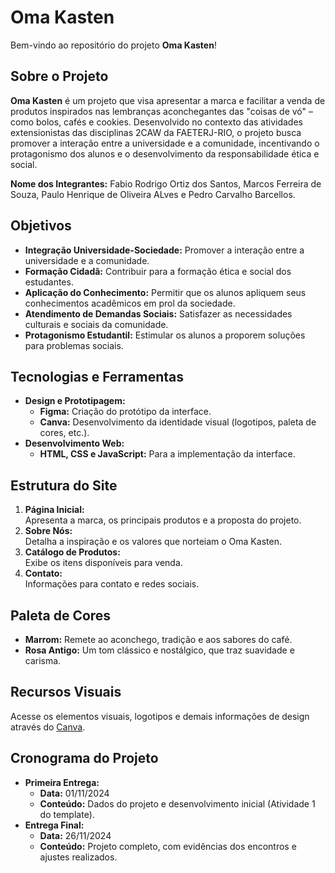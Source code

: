 # Oma Kasten

Bem-vindo ao repositório do projeto **Oma Kasten**!

## Sobre o Projeto

**Oma Kasten** é um projeto que visa apresentar a marca e facilitar a venda de produtos inspirados nas lembranças aconchegantes das "coisas de vó" – como bolos, cafés e cookies. Desenvolvido no contexto das atividades extensionistas das disciplinas 2CAW da FAETERJ-RIO, o projeto busca promover a interação entre a universidade e a comunidade, incentivando o protagonismo dos alunos e o desenvolvimento da responsabilidade ética e social.

**Nome dos Integrantes:** Fabio Rodrigo Ortiz dos Santos, Marcos Ferreira de Souza, Paulo Henrique de Oliveira ALves e Pedro Carvalho Barcellos.

## Objetivos

- **Integração Universidade-Sociedade:** Promover a interação entre a universidade e a comunidade.
- **Formação Cidadã:** Contribuir para a formação ética e social dos estudantes.
- **Aplicação do Conhecimento:** Permitir que os alunos apliquem seus conhecimentos acadêmicos em prol da sociedade.
- **Atendimento de Demandas Sociais:** Satisfazer as necessidades culturais e sociais da comunidade.
- **Protagonismo Estudantil:** Estimular os alunos a proporem soluções para problemas sociais.

## Tecnologias e Ferramentas

- **Design e Prototipagem:**
  - **Figma:** Criação do protótipo da interface.
  - **Canva:** Desenvolvimento da identidade visual (logotipos, paleta de cores, etc.).
- **Desenvolvimento Web:**
  - **HTML, CSS e JavaScript:** Para a implementação da interface.

## Estrutura do Site

1. **Página Inicial:**  
   Apresenta a marca, os principais produtos e a proposta do projeto.
2. **Sobre Nós:**  
   Detalha a inspiração e os valores que norteiam o Oma Kasten.
3. **Catálogo de Produtos:**  
   Exibe os itens disponíveis para venda.
4. **Contato:**  
   Informações para contato e redes sociais.

## Paleta de Cores

- **Marrom:** Remete ao aconchego, tradição e aos sabores do café.
- **Rosa Antigo:** Um tom clássico e nostálgico, que traz suavidade e carisma.

## Recursos Visuais

Acesse os elementos visuais, logotipos e demais informações de design através do [Canva](https://www.canva.com/design/DAF-FS0a-Gk/LPwuD9sSSK553ZgdLmPVnA/edit?utm_content=DAF-FS0a-Gk&utm_campaign=designshare&utm_medium=link2&utm_source=sharebutton).

## Cronograma do Projeto

- **Primeira Entrega:**  
  - **Data:** 01/11/2024  
  - **Conteúdo:** Dados do projeto e desenvolvimento inicial (Atividade 1 do template).
- **Entrega Final:**  
  - **Data:** 26/11/2024  
  - **Conteúdo:** Projeto completo, com evidências dos encontros e ajustes realizados.